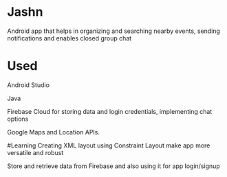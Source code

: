 # Jashn
Android app that helps in organizing and searching nearby events, sending notifications and enables closed group chat 

# Used
Android Studio

Java

Firebase Cloud for storing data and login credentials, implementing chat options

Google Maps and Location APIs.

#Learning
Creating XML layout using Constraint Layout make app more versatile and robust

Store and retrieve data from Firebase and also using it for app login/signup
